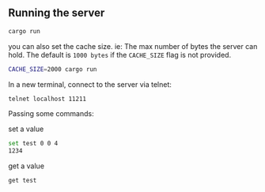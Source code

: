 ## Running the server

```bash
cargo run
```

you can also set the cache size. ie: The max number of bytes the server can hold. The default is `1000 bytes` if the `CACHE_SIZE` flag is not provided.

```bash
CACHE_SIZE=2000 cargo run
```

In a new terminal, connect to the server via telnet:

```bash
telnet localhost 11211
```

Passing some commands:

set a value

```bash
set test 0 0 4
1234
```

get a value

```bash
get test
```
